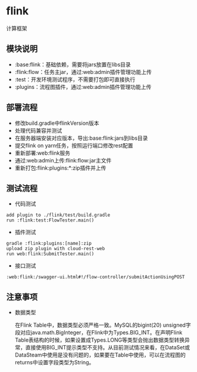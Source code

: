 # flink
计算框架

## 模块说明
- :base:flink：基础依赖，需要将jars放置在libs目录
- :flink:flow：任务主jar，通过:web:admin插件管理功能上传
- :test：开发环境测试程序，不需要打包即可直接执行
- :plugins：流程图插件，通过:web:admin插件管理功能上传

## 部署流程
- 修改build.gradle中flinkVersion版本
- 处理代码兼容并测试
- 在服务器端安装对应版本，导出:base:flink:jars到libs目录
- 提交flink on yarn任务，按照运行端口修改rest配置
- 重新部署:web:flink服务
- 通过:web:admin上传:flink:flow:jar主文件
- 重新打包:flink:plugins:*:zip插件并上传

## 测试流程

- 代码测试
```
add plugin to ./flink/test/build.gradle
run :flink:test:FlowTester.main()
```
- 插件测试
```
gradle :flink:plugins:[name]:zip
upload zip plugin with cloud-rest-web
run web:flink:SubmitTester.main()
```
- 接口测试
```
:web:flink:/swagger-ui.html#!/flow-controller/submitActionUsingPOST
```


## 注意事项
- 数据类型

    在Flink Table中，数据类型必须严格一致。MySQL的bigint(20) unsigned字段对应java.math.BigInteger，在Flink中为Types.BIG_INT。在声明Flink Table表结构的时候，如果设置成Types.LONG等类型会抛出数据类型转换异常，直接使用BIG_INT提示类型不支持。从目前测试情况来看，在DataSet或DataSteam中使用是没有问题的，如果要在Table中使用，可以在流程图的returns中设置字段类型为String。
    